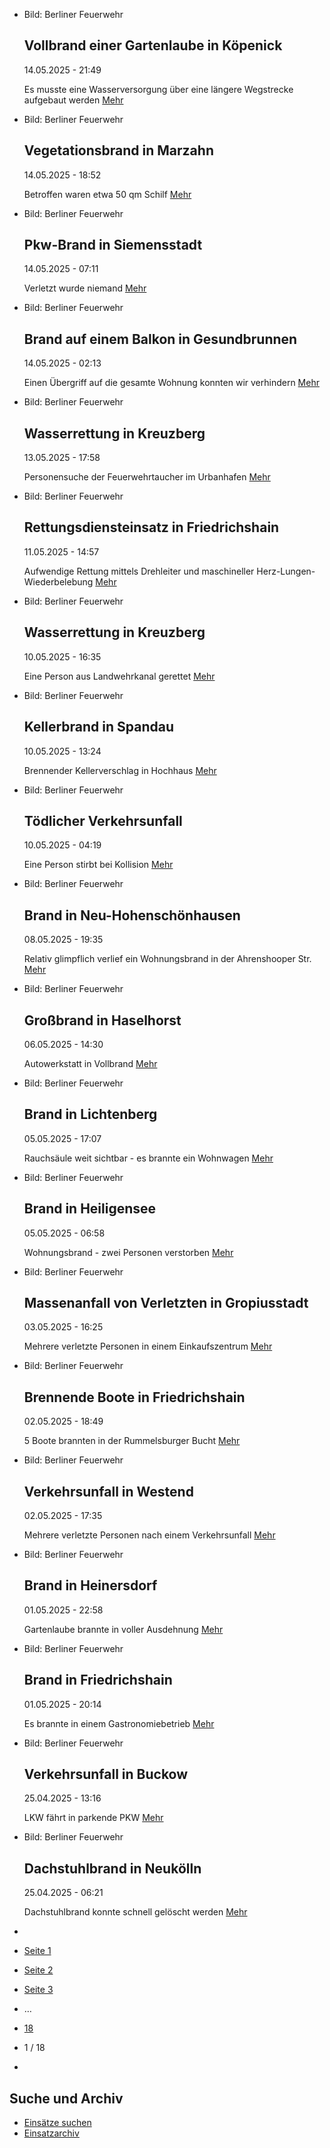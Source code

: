 * Bild: Berliner Feuerwehr

  Vollbrand einer Gartenlaube in Köpenick
  ----------

   14.05.2025 - 21:49

   Es musste eine Wasserversorgung über eine längere Wegstrecke aufgebaut werden
  [Mehr](https://www.berliner-feuerwehr.de/aktuelles/einsaetze/vollbrand-einer-gartenlaube-in-koepenick-4896/)

* Bild: Berliner Feuerwehr

  Vegetationsbrand in Marzahn
  ----------

   14.05.2025 - 18:52

   Betroffen waren etwa 50 qm Schilf
  [Mehr](https://www.berliner-feuerwehr.de/aktuelles/einsaetze/vegetationsbrand-in-marzahn-4895/)

* Bild: Berliner Feuerwehr

  Pkw-Brand in Siemensstadt
  ----------

   14.05.2025 - 07:11

   Verletzt wurde niemand
  [Mehr](https://www.berliner-feuerwehr.de/aktuelles/einsaetze/pkw-brand-in-siemensstadt-4892/)

* Bild: Berliner Feuerwehr

  Brand auf einem Balkon in Gesundbrunnen
  ----------

   14.05.2025 - 02:13

   Einen Übergriff auf die gesamte Wohnung konnten wir verhindern
  [Mehr](https://www.berliner-feuerwehr.de/aktuelles/einsaetze/brand-auf-einem-balkon-in-gesundbrunnen-4893/)

* Bild: Berliner Feuerwehr

  Wasserrettung in Kreuzberg
  ----------

   13.05.2025 - 17:58

   Personensuche der Feuerwehrtaucher im Urbanhafen
  [Mehr](https://www.berliner-feuerwehr.de/aktuelles/einsaetze/wasserrettung-in-kreuzberg-1-4891/)

* Bild: Berliner Feuerwehr

  Rettungsdiensteinsatz in Friedrichshain
  ----------

   11.05.2025 - 14:57

   Aufwendige Rettung mittels Drehleiter und maschineller Herz-Lungen-Wiederbelebung
  [Mehr](https://www.berliner-feuerwehr.de/aktuelles/einsaetze/rettungsdiensteinsatz-in-friedrichshain-4890/)

* Bild: Berliner Feuerwehr

  Wasserrettung in Kreuzberg
  ----------

   10.05.2025 - 16:35

   Eine Person aus Landwehrkanal gerettet
  [Mehr](https://www.berliner-feuerwehr.de/aktuelles/einsaetze/wasserrettung-in-kreuzberg-4889/)

* Bild: Berliner Feuerwehr

  Kellerbrand in Spandau
  ----------

   10.05.2025 - 13:24

   Brennender Kellerverschlag in Hochhaus
  [Mehr](https://www.berliner-feuerwehr.de/aktuelles/einsaetze/kellerbrand-in-spandau-1-4887/)

* Bild: Berliner Feuerwehr

  Tödlicher Verkehrsunfall
  ----------

   10.05.2025 - 04:19

   Eine Person stirbt bei Kollision
  [Mehr](https://www.berliner-feuerwehr.de/aktuelles/einsaetze/toedlicher-verkehrsunfall-1-4886/)

* Bild: Berliner Feuerwehr

  Brand in Neu-Hohenschönhausen
  ----------

   08.05.2025 - 19:35

   Relativ glimpflich verlief ein Wohnungsbrand in der Ahrenshooper Str.
  [Mehr](https://www.berliner-feuerwehr.de/aktuelles/einsaetze/brand-in-neu-hohenschoenhausen-11-4885/)

* Bild: Berliner Feuerwehr

  Großbrand in Haselhorst
  ----------

   06.05.2025 - 14:30

   Autowerkstatt in Vollbrand
  [Mehr](https://www.berliner-feuerwehr.de/aktuelles/einsaetze/grossbrand-in-haselhorst-1-4883/)

* Bild: Berliner Feuerwehr

  Brand in Lichtenberg
  ----------

   05.05.2025 - 17:07

   Rauchsäule weit sichtbar - es brannte ein Wohnwagen
  [Mehr](https://www.berliner-feuerwehr.de/aktuelles/einsaetze/brand-in-lichtenberg-3-4880/)

* Bild: Berliner Feuerwehr

  Brand in Heiligensee
  ----------

   05.05.2025 - 06:58

   Wohnungsbrand - zwei Personen verstorben
  [Mehr](https://www.berliner-feuerwehr.de/aktuelles/einsaetze/brand-in-heiligensee-3-4879/)

* Bild: Berliner Feuerwehr

  Massenanfall von Verletzten in Gropiusstadt
  ----------

   03.05.2025 - 16:25

   Mehrere verletzte Personen in einem Einkaufszentrum
  [Mehr](https://www.berliner-feuerwehr.de/aktuelles/einsaetze/massenanfall-von-verletzten-in-gropiusstadt-4875/)

* Bild: Berliner Feuerwehr

  Brennende Boote in Friedrichshain
  ----------

   02.05.2025 - 18:49

   5 Boote brannten in der Rummelsburger Bucht
  [Mehr](https://www.berliner-feuerwehr.de/aktuelles/einsaetze/brennende-boote-in-friedrichshain-4874/)

* Bild: Berliner Feuerwehr

  Verkehrsunfall in Westend
  ----------

   02.05.2025 - 17:35

   Mehrere verletzte Personen nach einem Verkehrsunfall
  [Mehr](https://www.berliner-feuerwehr.de/aktuelles/einsaetze/verkehrsunfall-in-westend-3-4873/)

* Bild: Berliner Feuerwehr

  Brand in Heinersdorf
  ----------

   01.05.2025 - 22:58

   Gartenlaube brannte in voller Ausdehnung
  [Mehr](https://www.berliner-feuerwehr.de/aktuelles/einsaetze/brand-in-heinersdorf-4872/)

* Bild: Berliner Feuerwehr

  Brand in Friedrichshain
  ----------

   01.05.2025 - 20:14

   Es brannte in einem Gastronomiebetrieb
  [Mehr](https://www.berliner-feuerwehr.de/aktuelles/einsaetze/brand-in-friedrichshain-8-4871/)

* Bild: Berliner Feuerwehr

  Verkehrsunfall in Buckow
  ----------

   25.04.2025 - 13:16

   LKW fährt in parkende PKW
  [Mehr](https://www.berliner-feuerwehr.de/aktuelles/einsaetze/verkehrsunfall-in-buckow-4870/)

* Bild: Berliner Feuerwehr

  Dachstuhlbrand in Neukölln
  ----------

   25.04.2025 - 06:21

   Dachstuhlbrand konnte schnell gelöscht werden
  [Mehr](https://www.berliner-feuerwehr.de/aktuelles/einsaetze/dachstuhlbrand-in-neukoelln-2-4867/)

* []()
* [Seite 1](https://www.berliner-feuerwehr.de/aktuelles/einsaetze/1/)
* [Seite 2](https://www.berliner-feuerwehr.de/aktuelles/einsaetze/2/)
* [Seite 3](https://www.berliner-feuerwehr.de/aktuelles/einsaetze/3/)
* …
* [18](https://www.berliner-feuerwehr.de/aktuelles/einsaetze/18/)
* 1 / 18
* [](https://www.berliner-feuerwehr.de/aktuelles/einsaetze/2/)

Suche und Archiv
----------

* [Einsätze suchen](https://www.berliner-feuerwehr.de/aktuelles/einsaetze/einsatzsuche/)
* [Einsatzarchiv](https://www.berliner-feuerwehr.de/aktuelles/einsaetze/einsatzarchiv/)
